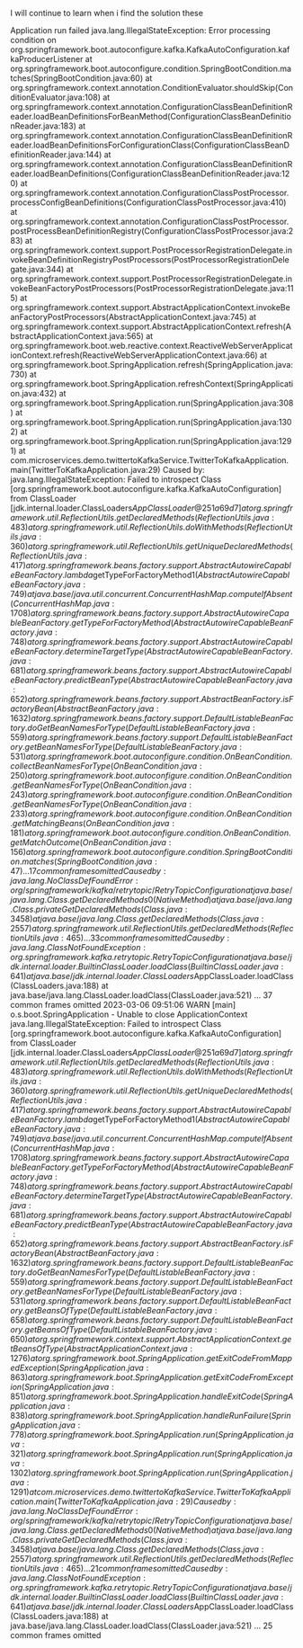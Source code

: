 I will continue to learn when i find the solution these

Application run failed
java.lang.IllegalStateException: Error processing condition on org.springframework.boot.autoconfigure.kafka.KafkaAutoConfiguration.kafkaProducerListener
	at org.springframework.boot.autoconfigure.condition.SpringBootCondition.matches(SpringBootCondition.java:60)
	at org.springframework.context.annotation.ConditionEvaluator.shouldSkip(ConditionEvaluator.java:108)
	at org.springframework.context.annotation.ConfigurationClassBeanDefinitionReader.loadBeanDefinitionsForBeanMethod(ConfigurationClassBeanDefinitionReader.java:183)
	at org.springframework.context.annotation.ConfigurationClassBeanDefinitionReader.loadBeanDefinitionsForConfigurationClass(ConfigurationClassBeanDefinitionReader.java:144)
	at org.springframework.context.annotation.ConfigurationClassBeanDefinitionReader.loadBeanDefinitions(ConfigurationClassBeanDefinitionReader.java:120)
	at org.springframework.context.annotation.ConfigurationClassPostProcessor.processConfigBeanDefinitions(ConfigurationClassPostProcessor.java:410)
	at org.springframework.context.annotation.ConfigurationClassPostProcessor.postProcessBeanDefinitionRegistry(ConfigurationClassPostProcessor.java:283)
	at org.springframework.context.support.PostProcessorRegistrationDelegate.invokeBeanDefinitionRegistryPostProcessors(PostProcessorRegistrationDelegate.java:344)
	at org.springframework.context.support.PostProcessorRegistrationDelegate.invokeBeanFactoryPostProcessors(PostProcessorRegistrationDelegate.java:115)
	at org.springframework.context.support.AbstractApplicationContext.invokeBeanFactoryPostProcessors(AbstractApplicationContext.java:745)
	at org.springframework.context.support.AbstractApplicationContext.refresh(AbstractApplicationContext.java:565)
	at org.springframework.boot.web.reactive.context.ReactiveWebServerApplicationContext.refresh(ReactiveWebServerApplicationContext.java:66)
	at org.springframework.boot.SpringApplication.refresh(SpringApplication.java:730)
	at org.springframework.boot.SpringApplication.refreshContext(SpringApplication.java:432)
	at org.springframework.boot.SpringApplication.run(SpringApplication.java:308)
	at org.springframework.boot.SpringApplication.run(SpringApplication.java:1302)
	at org.springframework.boot.SpringApplication.run(SpringApplication.java:1291)
	at com.microservices.demo.twittertoKafkaService.TwitterToKafkaApplication.main(TwitterToKafkaApplication.java:29)
Caused by: java.lang.IllegalStateException: Failed to introspect Class [org.springframework.boot.autoconfigure.kafka.KafkaAutoConfiguration] from ClassLoader [jdk.internal.loader.ClassLoaders$AppClassLoader@251a69d7]
	at org.springframework.util.ReflectionUtils.getDeclaredMethods(ReflectionUtils.java:483)
	at org.springframework.util.ReflectionUtils.doWithMethods(ReflectionUtils.java:360)
	at org.springframework.util.ReflectionUtils.getUniqueDeclaredMethods(ReflectionUtils.java:417)
	at org.springframework.beans.factory.support.AbstractAutowireCapableBeanFactory.lambda$getTypeForFactoryMethod$1(AbstractAutowireCapableBeanFactory.java:749)
	at java.base/java.util.concurrent.ConcurrentHashMap.computeIfAbsent(ConcurrentHashMap.java:1708)
	at org.springframework.beans.factory.support.AbstractAutowireCapableBeanFactory.getTypeForFactoryMethod(AbstractAutowireCapableBeanFactory.java:748)
	at org.springframework.beans.factory.support.AbstractAutowireCapableBeanFactory.determineTargetType(AbstractAutowireCapableBeanFactory.java:681)
	at org.springframework.beans.factory.support.AbstractAutowireCapableBeanFactory.predictBeanType(AbstractAutowireCapableBeanFactory.java:652)
	at org.springframework.beans.factory.support.AbstractBeanFactory.isFactoryBean(AbstractBeanFactory.java:1632)
	at org.springframework.beans.factory.support.DefaultListableBeanFactory.doGetBeanNamesForType(DefaultListableBeanFactory.java:559)
	at org.springframework.beans.factory.support.DefaultListableBeanFactory.getBeanNamesForType(DefaultListableBeanFactory.java:531)
	at org.springframework.boot.autoconfigure.condition.OnBeanCondition.collectBeanNamesForType(OnBeanCondition.java:250)
	at org.springframework.boot.autoconfigure.condition.OnBeanCondition.getBeanNamesForType(OnBeanCondition.java:243)
	at org.springframework.boot.autoconfigure.condition.OnBeanCondition.getBeanNamesForType(OnBeanCondition.java:233)
	at org.springframework.boot.autoconfigure.condition.OnBeanCondition.getMatchingBeans(OnBeanCondition.java:181)
	at org.springframework.boot.autoconfigure.condition.OnBeanCondition.getMatchOutcome(OnBeanCondition.java:156)
	at org.springframework.boot.autoconfigure.condition.SpringBootCondition.matches(SpringBootCondition.java:47)
	... 17 common frames omitted
Caused by: java.lang.NoClassDefFoundError: org/springframework/kafka/retrytopic/RetryTopicConfiguration
	at java.base/java.lang.Class.getDeclaredMethods0(Native Method)
	at java.base/java.lang.Class.privateGetDeclaredMethods(Class.java:3458)
	at java.base/java.lang.Class.getDeclaredMethods(Class.java:2557)
	at org.springframework.util.ReflectionUtils.getDeclaredMethods(ReflectionUtils.java:465)
	... 33 common frames omitted
Caused by: java.lang.ClassNotFoundException: org.springframework.kafka.retrytopic.RetryTopicConfiguration
	at java.base/jdk.internal.loader.BuiltinClassLoader.loadClass(BuiltinClassLoader.java:641)
	at java.base/jdk.internal.loader.ClassLoaders$AppClassLoader.loadClass(ClassLoaders.java:188)
	at java.base/java.lang.ClassLoader.loadClass(ClassLoader.java:521)
	... 37 common frames omitted
2023-03-06 09:51:06 WARN  [main] o.s.boot.SpringApplication - Unable to close ApplicationContext
java.lang.IllegalStateException: Failed to introspect Class [org.springframework.boot.autoconfigure.kafka.KafkaAutoConfiguration] from ClassLoader [jdk.internal.loader.ClassLoaders$AppClassLoader@251a69d7]
	at org.springframework.util.ReflectionUtils.getDeclaredMethods(ReflectionUtils.java:483)
	at org.springframework.util.ReflectionUtils.doWithMethods(ReflectionUtils.java:360)
	at org.springframework.util.ReflectionUtils.getUniqueDeclaredMethods(ReflectionUtils.java:417)
	at org.springframework.beans.factory.support.AbstractAutowireCapableBeanFactory.lambda$getTypeForFactoryMethod$1(AbstractAutowireCapableBeanFactory.java:749)
	at java.base/java.util.concurrent.ConcurrentHashMap.computeIfAbsent(ConcurrentHashMap.java:1708)
	at org.springframework.beans.factory.support.AbstractAutowireCapableBeanFactory.getTypeForFactoryMethod(AbstractAutowireCapableBeanFactory.java:748)
	at org.springframework.beans.factory.support.AbstractAutowireCapableBeanFactory.determineTargetType(AbstractAutowireCapableBeanFactory.java:681)
	at org.springframework.beans.factory.support.AbstractAutowireCapableBeanFactory.predictBeanType(AbstractAutowireCapableBeanFactory.java:652)
	at org.springframework.beans.factory.support.AbstractBeanFactory.isFactoryBean(AbstractBeanFactory.java:1632)
	at org.springframework.beans.factory.support.DefaultListableBeanFactory.doGetBeanNamesForType(DefaultListableBeanFactory.java:559)
	at org.springframework.beans.factory.support.DefaultListableBeanFactory.getBeanNamesForType(DefaultListableBeanFactory.java:531)
	at org.springframework.beans.factory.support.DefaultListableBeanFactory.getBeansOfType(DefaultListableBeanFactory.java:658)
	at org.springframework.beans.factory.support.DefaultListableBeanFactory.getBeansOfType(DefaultListableBeanFactory.java:650)
	at org.springframework.context.support.AbstractApplicationContext.getBeansOfType(AbstractApplicationContext.java:1276)
	at org.springframework.boot.SpringApplication.getExitCodeFromMappedException(SpringApplication.java:863)
	at org.springframework.boot.SpringApplication.getExitCodeFromException(SpringApplication.java:851)
	at org.springframework.boot.SpringApplication.handleExitCode(SpringApplication.java:838)
	at org.springframework.boot.SpringApplication.handleRunFailure(SpringApplication.java:778)
	at org.springframework.boot.SpringApplication.run(SpringApplication.java:321)
	at org.springframework.boot.SpringApplication.run(SpringApplication.java:1302)
	at org.springframework.boot.SpringApplication.run(SpringApplication.java:1291)
	at com.microservices.demo.twittertoKafkaService.TwitterToKafkaApplication.main(TwitterToKafkaApplication.java:29)
Caused by: java.lang.NoClassDefFoundError: org/springframework/kafka/retrytopic/RetryTopicConfiguration
	at java.base/java.lang.Class.getDeclaredMethods0(Native Method)
	at java.base/java.lang.Class.privateGetDeclaredMethods(Class.java:3458)
	at java.base/java.lang.Class.getDeclaredMethods(Class.java:2557)
	at org.springframework.util.ReflectionUtils.getDeclaredMethods(ReflectionUtils.java:465)
	... 21 common frames omitted
Caused by: java.lang.ClassNotFoundException: org.springframework.kafka.retrytopic.RetryTopicConfiguration
	at java.base/jdk.internal.loader.BuiltinClassLoader.loadClass(BuiltinClassLoader.java:641)
	at java.base/jdk.internal.loader.ClassLoaders$AppClassLoader.loadClass(ClassLoaders.java:188)
	at java.base/java.lang.ClassLoader.loadClass(ClassLoader.java:521)
	... 25 common frames omitted
